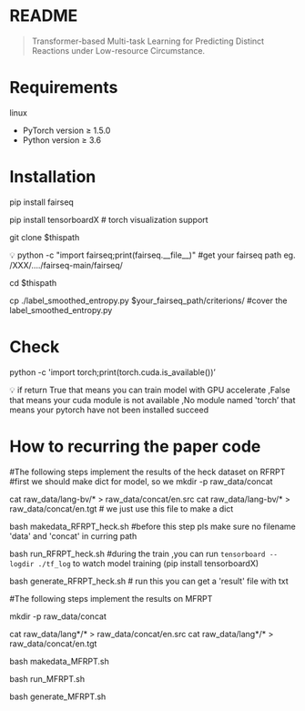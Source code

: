 # README

> Transformer-based Multi-task Learning for Predicting Distinct Reactions under Low-resource Circumstance.
> 

# Requirements

linux 

- PyTorch version ≥ 1.5.0
- Python version ≥ 3.6

# Installation

pip install fairseq 

pip install tensorboardX # torch visualization support

git clone $thispath

<aside>
💡 python -c "import fairseq;print(fairseq.__file__)" #get your fairseq path eg. /XXX/…./fairseq-main/fairseq/

</aside>

cd $thispath

cp ./label_smoothed_entropy.py $your_fairseq_path/criterions/    #cover the label_smoothed_entropy.py 

# Check

python -c 'import torch;print(torch.cuda.is_available())’

<aside>
💡 if return 
True that means you can train model with GPU accelerate
,False that means your cuda module is not available
,No module named 'torch’ that means your pytorch have not been installed succeed

</aside>

# How to recurring the paper code
#The following steps implement the results of the heck dataset on RFRPT
#first we should make dict for model, so we
mkdir -p raw_data/concat

cat raw_data/lang-bv/* > raw_data/concat/en.src
cat raw_data/lang-bv/* > raw_data/concat/en.tgt  # we just use this file to make a dict

bash makedata_RFRPT_heck.sh #before this step pls make sure no filename 'data' and 'concat' in curring path

bash run_RFRPT_heck.sh 
#during the train ,you can run `tensorboard --logdir ./tf_log` to watch model training (pip install tensorboardX)

bash generate_RFRPT_heck.sh # run this you can get a 'result' file with txt 


#The following steps implement the results on MFRPT

mkdir -p raw_data/concat

cat raw_data/lang*/* > raw_data/concat/en.src
cat raw_data/lang*/* > raw_data/concat/en.tgt

bash makedata_MFRPT.sh

bash run_MFRPT.sh

bash generate_MFRPT.sh


